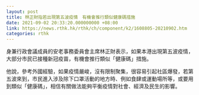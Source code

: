 ```yaml
---
layout: post
title: 林正財指若出現第五波疫情　有機會推行類似健康碼措施
date: 2021-09-02 20:33:20.000000000 +08:00
link: https://news.rthk.hk/rthk/ch/component/k2/1608805-20210902.htm
categories: rthk
---
```


身兼行政會議成員的安老事務委員會主席林正財表示，如果本港出現第五波疫情，大部分市民已接種新冠疫苗，有機會推行類似「健康碼」措施。

他說，參考外國經驗，如果疫情嚴峻，沒有限制聚集，很容易引起社區爆發，若第五波來到，市民進入涉及除下口罩活動的地方時、例如食肆或運動場所等，或要用到類似「健康碼」，相信有關做法能夠平衡疫情對社會、經濟及民生的影響。
